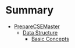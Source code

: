 # Summary

* [PrepareCSEMaster](README.md)
    * [Data Structure](DataStructure/README.md)
        * [Basic Concepts](DataStructure/basic_concepts.md)